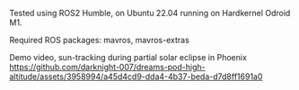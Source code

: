 Tested using ROS2 Humble, on Ubuntu 22.04 running on Hardkernel Odroid M1. 

Required ROS packages: 
mavros, mavros-extras 


Demo video, sun-tracking during partial solar eclipse in Phoenix
https://github.com/darknight-007/dreams-pod-high-altitude/assets/3958994/a45d4cd9-dda4-4b37-beda-d7d8ff1691a0


